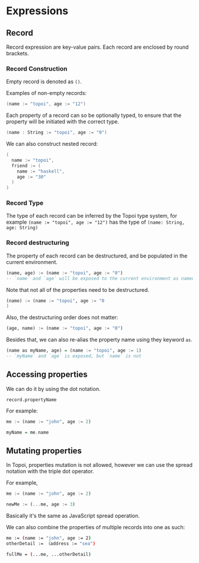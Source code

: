 # Expressions

## Record 
Record expression are key-value pairs.
Each record are enclosed by round brackets.

### Record Construction
Empty record is denoted as `()`.

Examples of non-empty records:

```go
(name := "topoi", age := "12")
```

Each property of a record can so be optionally typed, to ensure that the property will be initiated with the correct type.

```go
(name : String := "topoi", age := "0")
```

We can also construct nested record:
```go
(
  name := "topoi", 
  friend := (
    name := "haskell", 
    age := "30"
  )
)
```

### Record Type

The type of each record can be inferred by the Topoi type system, for example  `(name := "topoi", age := "12")`
has the type of `(name: String, age: String)`

### Record destructuring
The property of each record can be destructured, and be populated in the current environment.

```hs
(name, age) := (name := "topoi", age := "0")
-- `name` and `age` will be exposed to the current environment as named variables
```
Note that not all of the properties need to be destructured.
```hs
(name) := (name := "topoi", age := "0
)
```
Also, the destructuring order does not matter:
```hs
(age, name) := (name := "topoi", age := "0")
```

Besides that, we can also re-alias the property name using they keyword `as`.

```hs
(name as myName, age) = (name := "topoi", age := 1)
-- `myName` and `age` is exposed, but `name` is not
```

## Accessing properties
We can do it by using the dot notation.

```
record.propertyName
```

For example:
```hs
me := (name := "john", age := 2)

myName = me.name
```

## Mutating properties
In Topoi, properties mutation is not allowed, however we can use the spread notation with the triple dot operator.

For example,
```hs
me := (name := "john", age := 2)

newMe := (...me, age := 3)
```
Basically it's the same as JavaScript spread operation.

We can also combine the properties of multiple records into one as such:
```sh
me := (name := "john", age := 2)
otherDetail := （address := "sea")

fullMe = (...me, ...otherDetail)
```

